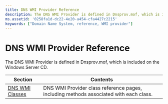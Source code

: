 ```yaml
---
title: DNS WMI Provider Reference
description: The DNS WMI Provider is defined in Dnsprov.mof, which is included on the Windows Server CD.
ms.assetid: '0258fa1d-dc22-4e20-a454-cfa4427c2215'
keywords: ["Domain Name System, reference, WMI provider"]
---
```


# DNS WMI Provider Reference

The DNS WMI Provider is defined in Dnsprov.mof, which is included on the Windows Server CD.



| Section                                | Contents                                                                              |
|----------------------------------------|---------------------------------------------------------------------------------------|
| [DNS WMI Classes](dns-wmi-classes.md) | DNS WMI Provider class reference pages, including methods associated with each class. |



 

 

 




